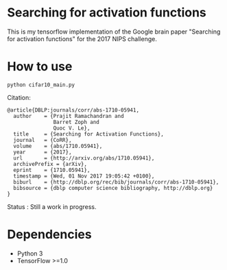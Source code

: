 # Searching for activation functions 

This is my tensorflow implementation of the Google brain paper "Searching for activation functions" for the 2017 NIPS challenge. 

# How to use 

```
python cifar10_main.py
```
Citation:
```
@article{DBLP:journals/corr/abs-1710-05941,
  author    = {Prajit Ramachandran and
               Barret Zoph and
               Quoc V. Le},
  title     = {Searching for Activation Functions},
  journal   = {CoRR},
  volume    = {abs/1710.05941},
  year      = {2017},
  url       = {http://arxiv.org/abs/1710.05941},
  archivePrefix = {arXiv},
  eprint    = {1710.05941},
  timestamp = {Wed, 01 Nov 2017 19:05:42 +0100},
  biburl    = {http://dblp.org/rec/bib/journals/corr/abs-1710-05941},
  bibsource = {dblp computer science bibliography, http://dblp.org}
}
```
Status : Still a work in progress.

# Dependencies 

- Python 3
- TensorFlow >=1.0

